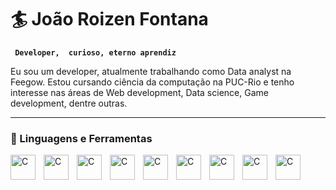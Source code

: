 # 🏄 João Roizen Fontana

**` Developer,  curioso, eterno aprendiz`**

 Eu sou um developer, atualmente trabalhando como Data analyst na Feegow. Estou cursando ciência da computação na PUC-Rio e tenho interesse nas áreas de Web development, Data science, Game development, dentre outras.
 
 ---
 
 ### 🧰 Linguagens e Ferramentas
          
          
          
 <img align="left" alt="C" width="40px" style="padding-right:10px;"  src="https://cdn.jsdelivr.net/gh/devicons/devicon/icons/c/c-original.svg" />
 <img align="left" alt="C" width="40px" style="padding-right:10px;"  src="https://cdn.jsdelivr.net/gh/devicons/devicon/icons/python/python-original.svg" />
 <img align="left" alt="C" width="40px" style="padding-right:10px;"  src="https://cdn.jsdelivr.net/gh/devicons/devicon/icons/mysql/mysql-original-wordmark.svg" />
 <img align="left" alt="C" width="40px" style="padding-right:10px;"  src="https://cdn.jsdelivr.net/gh/devicons/devicon/icons/java/java-original-wordmark.svg" />
 <img align="left" alt="C" width="40px" style="padding-right:10px;"  src="https://cdn.jsdelivr.net/gh/devicons/devicon/icons/lua/lua-original-wordmark.svg" />
 <img align="left" alt="C" width="40px" style="padding-right:10px;"  src="https://cdn.jsdelivr.net/gh/devicons/devicon/icons/javascript/javascript-original.svg" />
 <img align="left" alt="C" width="40px" style="padding-right:10px;"  src="https://cdn.jsdelivr.net/gh/devicons/devicon/icons/javascript/javascript-original.svg" />
 <img align="left" alt="C" width="40px" style="padding-right:10px;"  src="https://cdn.jsdelivr.net/gh/devicons/devicon/icons/html5/html5-original.svg" />
 <img align="left" alt="C" width="40px" style="padding-right:10px;"  src="https://cdn.jsdelivr.net/gh/devicons/devicon/icons/css3/css3-original.svg" /> 
 
 
 #
